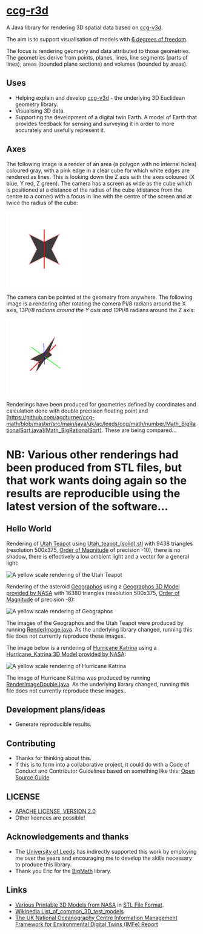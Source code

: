 # [ccg-r3d](https://github.com/agdturner/ccg-r3d)
A Java library for rendering 3D spatial data based on [ccg-v3d]((https://github.com/agdturner/ccg-v3d)).

The aim is to support visualisation of models with [6 degrees of freedom](https://en.wikipedia.org/wiki/Six_degrees_of_freedom).

The focus is rendering geometry and data attributed to those geometries. The geometries derive from points, planes, lines, line segments (parts of lines), areas (bounded plane sections) and volumes (bounded by areas).

## Uses
* Helping explain and develop [ccg-v3d](https://github.com/agdturner/ccg-v3d) - the underlying 3D Euclidean geometry library.
* Visualising 3D data.
* Supporting the development of a digital twin Earth. A model of Earth that provides feedback for sensing and surveying it in order to more accurately and usefully represent it.

## Axes
The following image is a render of an area (a polygon with no internal holes) coloured gray, with a pink edge in a clear cube for which white edges are rendered as lines. This is looking down the Z axis with the axes coloured (X blue, Y red, Z green). The camera has a screen as wide as the cube which is positioned at a distance of the radius of the cube (distance from the centre to a corner) with a focus in line with the centre of the screen and at twice the radius of the cube:

<img alt="A polygon with no internal holes in a box." src="data/output/test/axes/test.png" />

The camera can be pointed at the geometry from anywhere. The  following image is a rendering after rotating the camera Pi/8 radians around the X axis, 13*Pi/8 radians around the Y axis and 10*Pi/8 radians around the Z axis:

<img alt="A polygon with no internal holes in a box." src="data/output/d/test/axesr/test_i1_j13_k10.png" />

Renderings have been produced for geometries defined by coordinates and calculation done with double precision floating point and [https://github.com/agdturner/ccg-math/blob/master/src/main/java/uk/ac/leeds/ccg/math/number/Math_BigRationalSqrt.java](Math_BigRationalSqrt). These are being compared...   


# NB: Various other renderings had been produced from STL files, but that work wants doing again so the results are reproducible using the latest version of the software...

## Hello World

Rendering of [Utah Teapot](https://en.wikipedia.org/wiki/Utah_teapot) using [Utah_teapot_(solid).stl](data/Utah_teapot_(solid).stl) with 9438 triangles (resolution 500x375, [Order of Magnitude](https://en.wikipedia.org/wiki/Order_of_magnitude) of precision -10), there is no shadow, there is effectively a low ambient light and a vector for a general light:

<img alt="A yellow scale rendering of the Utah Teapot" src="data/outputold/Utah_teapot_(solid)/oom=-10/lighting(i=0.2673_j=0.5345_k=0.8018)/Utah_teapot_(solid)_500x500_pt(i=-12.3089_j=13.0269_k=17.2189)_lighting(i=0.2673_j=0.5345_k=0.8018)_oom=-10.png" />

Rendering of the asteroid [Geographos](https://en.wikipedia.org/wiki/1620_Geographos) using a [Geographos 3D Model provided by NASA](https://nasa3d.arc.nasa.gov/detail/geographos) with 16380 triangles (resolution 500x375, [Order of Magnitude](https://en.wikipedia.org/wiki/Order_of_magnitude) of precision -8):

<img alt="A yellow scale rendering of Geographos" src="data/outputold/geographos/files/oom=-8/lighting(i=-0.2673_j=-0.5345_k=-0.8018)/1620geographos_500x500_pt(i=-3.3194_j=3.4588_k=-3.4339)_lighting(i=-0.2673_j=-0.5345_k=-0.8018)_oom=-8.png" />

The images of the Geographos and the Utah Teapot were produced by running [RenderImage.java](https://github.com/agdturner/ccg-r3d/tree/main/src/main/java/uk/ac/leeds/ccg/r3d/RenderImage.java). As the underlying library changed, running this file does not currently reproduce these images..

The image below is a rendering of [Hurricane Katrina](https://en.wikipedia.org/wiki/Hurricane_Katrina) using a [Hurricane_Katrina 3D Model provided by NASA](https://nasa3d.arc.nasa.gov/detail/hurricane-katrina):

<img alt="A yellow scale rendering of Hurricane Katrina" src="data/outputold/Hurricane_Katrina/files/epsilon=1.0E-7/lighting(i=-0.27_j=-0.53_k=-0.80)_ambientLight(0.05)/Katrina_1000x1000.png" />

The image of Hurricane Katrina was produced by running [RenderImageDouble.java](https://github.com/agdturner/ccg-r3d/tree/main/src/main/java/uk/ac/leeds/ccg/r3d/d/RenderImageDouble.java). As the underlying library changed, running this file does not currently reproduce these images..

## Development plans/ideas
- Generate reproducible results.

## Contributing
- Thanks for thinking about this.
- If this is to form into a collaborative project, it could do with a Code of Conduct and Contributor Guidelines based on something like this: [Open Source Guide](https://opensource.guide/)

## LICENSE
- [APACHE LICENSE, VERSION 2.0](https://www.apache.org/licenses/LICENSE-2.0)
- Other licences are possible!

## Acknowledgements and thanks
- The [University of Leeds](http://www.leeds.ac.uk) has indirectly supported this work by employing me over the years and encouraging me to develop the skills necessary to produce this library.
- Thank you Eric for the [BigMath](https://github.com/eobermuhlner/big-math) library.

## Links
* [Various Printable 3D Models from NASA](https://nasa3d.arc.nasa.gov/models/printable) in [STL File Format](https://en.wikipedia.org/wiki/STL_(file_format)).
* [Wikipedia List_of_common_3D_test_models](https://en.wikipedia.org/wiki/List_of_common_3D_test_models).
* [The UK National Oceanography Centre Information Management Framework for Environmental Digital Twins (IMFe) Report](https://noc.ac.uk/files/documents/about/NOC%20IMFe%20Summary%20Report2.pdf)
